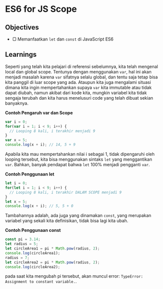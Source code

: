 # ES6 for JS Scope

## Objectives

- ▢ Memanfaatkan `let` dan `const` di JavaScript ES6

## Learnings

Seperti yang telah kita pelajari di referensi sebelumnya, kita telah mengenal local dan global scope. Tentunya dengan menggunakan `var`, hal ini akan menjadi masalah karena `var` sifatnya selalu global, dan tentu saja tetap bisa kita panggil di luar scope yang ada. Ataupun kita juga mengalami situasi dimana kita ingin mempertahankan supaya `var` kita immutable atau tidak dapat diubah, namun akibat dari kode kita, mungkin variabel kita tidak sengaja terubah dan kita harus menelusuri code yang telah dibuat sekian banyaknya.

**Contoh Pengaruh var dan Scope**
```javascript
var i = 0;
for(var i = 1; i < 9; i++) {
  // Looping 8 kali, i terakhir menjadi 9
}
var x = 5;
console.log(x + i); // 14, 5 + 9
```

Apabila kita mau mempertahankan nilai i sebagai 1, tidak dipengaruhi oleh looping tersebut, kita bisa menggunakan sintaks `let` yang menggantikan `var`. Bahkan, banyak pendapat bahwa `let` 100% menjadi pengganti `var`.

**Contoh Penggunaan let**
```javascript
let i = 0;
for(let i = 1; i < 9; i++) {
  // Looping 8 kali, i terakhir DALAM SCOPE menjadi 9
}
let x = 5;
console.log(x + i); // 5, 5 + 0
```

Tambahannya adalah, ada juga yang dinamakan `const`, yang merupakan variabel yang sekali kita definisikan, tidak bisa lagi kita ubah.

**Contoh Penggunaan const**
```javascript
const pi = 3.14;
let radius = 5;
let circleArea1 = pi * Math.pow(radius, 2);
console.log(circleArea1);
radius = 7;
let circleArea2 = pi * Math.pow(radius, 2);
console.log(circleArea2);
```

pada saat kita mengubah pi tersebut, akan muncul error: `TypeError: Assignment to constant variable.`.
